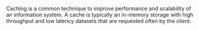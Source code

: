 Caching is a common technique to improve performance and scalability of an information system. A cache is typically an in-memory storage with high throughput and low latency datasets that are requested often by the client.